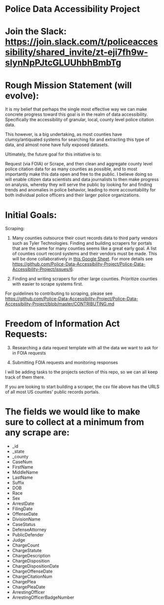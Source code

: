 # Police Data Accessibility Project

# Join the Slack: https://join.slack.com/t/policeaccessibility/shared_invite/zt-eji7fh9w-slynNpPJtcGLUUhbhBmbTg

# Rough Mission Statement (will evolve):

It is my belief that perhaps the single most effective way we can make concrete progress toward this goal is in the realm of data accessibility. Specifically the accessibility of granular, local, county level police citation data.

This however, is a big undertaking, as most counties have clumsy/antiquated systems for searching for and extracting this type of data, and almost none have fully exposed datasets.

Ultimately, the future goal for this initiative is to:

Request (via FOIA) or Scrape, and then clean and aggregate county level police citation data for as many counties as possible, and to most importantly make this data open and free to the public.
I believe doing so will enable citizen data scientists and data journalists to then make progress on analysis, whereby they will serve the public by looking for and finding trends and anomalies in police behavior, leading to more accountability for both individual police officers and their larger police organizations.




# Initial Goals:

Scraping:

1. Many counties outsource their court records data to third party vendors such as Tyler Technologies. Finding and building scrapers for portals that are the same for many counties seems like a great early goal. A list of counties court record systems and their vendors must be made. This will be done collaboratively in [this Google Sheet](https://docs.google.com/spreadsheets/d/1nD4LnjU1b1b9RgQNcn6op-Oj3ZQVcgz-2bUgEU5RVXA/edit). For more details see https://github.com/Police-Data-Accessibility-Project/Police-Data-Accessibility-Project/issues/6.

2. Finding and writing scrapers for other large counties. Prioritize counties with easier to scrape systems first. 

For guidelines to contributing to scraping, please see https://github.com/Police-Data-Accessibility-Project/Police-Data-Accessibility-Project/blob/master/CONTRIBUTING.md

# Freedom of Information Act Requests:

3. Researching a data request template with all the data we want to ask for in FOIA requests

4. Submitting FOIA requests and monitoring responses


I will be adding tasks to the projects section of this repo, so we can all keep track of them there.


If you are looking to start building a scraper, the csv file above has the URLS of all most US counties' public records portals. 

# The fields we would like to make sure to collect at a minimum from any scrape are:

* _id
* _state
* _county
* CaseNum
* FirstName
* MiddleName
* LastName
* Suffix
* DOB
* Race
* Sex
* ArrestDate
* FilingDate
* OffenseDate
* DivisionName
* CaseStatus
* DefenseAttorney
* PublicDefender
* Judge
* ChargeCount
* ChargeStatute
* ChargeDescription
* ChargeDisposition
* ChargeDispositionDate
* ChargeOffenseDate
* ChargeCitationNum
* ChargePlea
* ChargePleaDate
* ArrestingOfficer
* ArrestingOfficerBadgeNumber

